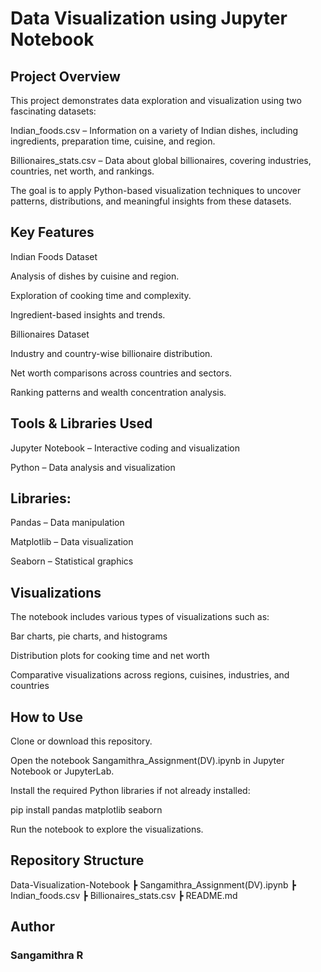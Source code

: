 # Data Visualization using Jupyter Notebook
## Project Overview

This project demonstrates data exploration and visualization using two fascinating datasets:

Indian_foods.csv – Information on a variety of Indian dishes, including ingredients, preparation time, cuisine, and region.

Billionaires_stats.csv – Data about global billionaires, covering industries, countries, net worth, and rankings.

The goal is to apply Python-based visualization techniques to uncover patterns, distributions, and meaningful insights from these datasets.

## Key Features

Indian Foods Dataset

Analysis of dishes by cuisine and region.

Exploration of cooking time and complexity.

Ingredient-based insights and trends.

Billionaires Dataset

Industry and country-wise billionaire distribution.

Net worth comparisons across countries and sectors.

Ranking patterns and wealth concentration analysis.

## Tools & Libraries Used

Jupyter Notebook – Interactive coding and visualization

Python – Data analysis and visualization

## Libraries:

Pandas – Data manipulation

Matplotlib – Data visualization

Seaborn – Statistical graphics

## Visualizations

The notebook includes various types of visualizations such as:

Bar charts, pie charts, and histograms

Distribution plots for cooking time and net worth

Comparative visualizations across regions, cuisines, industries, and countries

## How to Use

Clone or download this repository.

Open the notebook Sangamithra_Assignment(DV).ipynb in Jupyter Notebook or JupyterLab.

Install the required Python libraries if not already installed:

pip install pandas matplotlib seaborn


Run the notebook to explore the visualizations.

## Repository Structure

Data-Visualization-Notebook
 ┣ Sangamithra_Assignment(DV).ipynb
 ┣ Indian_foods.csv
 ┣ Billionaires_stats.csv
 ┣ README.md

## Author

### Sangamithra R
